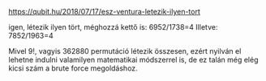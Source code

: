https://qubit.hu/2018/07/17/esz-ventura-letezik-ilyen-tort

igen, létezik ilyen tört, méghozzá kettő is:
6952/1738=4
Illetve:
7852/1963=4

Mivel 9!, vagyis 362880 permutáció létezik összesen, ezért nyilván el lehetne indulni valamilyen matematikai módszerrel is, de ez talán még elég kicsi szám a brute force megoldáshoz.
